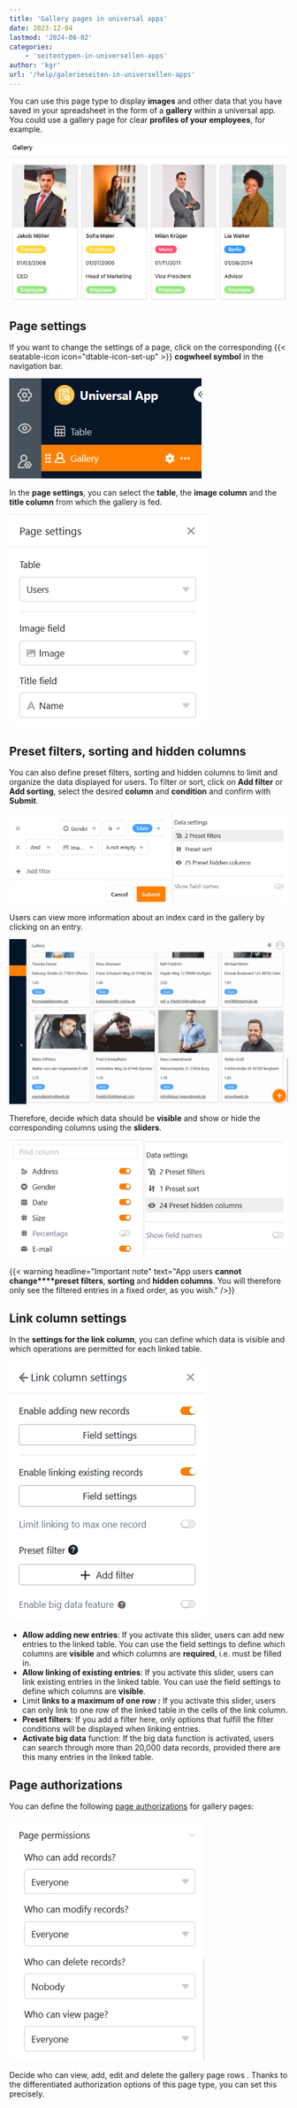 ```yaml
---
title: 'Gallery pages in universal apps'
date: 2023-12-04
lastmod: '2024-08-02'
categories:
    - 'seitentypen-in-universellen-apps'
author: 'kgr'
url: '/help/galerieseiten-in-universellen-apps'
---
```


You can use this page type to display **images** and other data that you have saved in your spreadsheet in the form of a **gallery** within a universal app. You could use a gallery page for clear **profiles of your employees**, for example.

![Representation of your employees in a gallery page](images/page-type-gallery-example.png)

## Page settings

If you want to change the settings of a page, click on the corresponding {{< seatable-icon icon="dtable-icon-set-up" >}} **cogwheel symbol** in the navigation bar.

![Change gallery page settings](images/Einstellungen-der-Galerieseite-aendern.png)

In the **page settings**, you can select the **table**, the **image column** and the **title column** from which the gallery is fed.

![Page settings of the gallery page in universal apps](images/Seiteneinstellungen-der-Galerieseite-in-Universellen-Apps.png)

## Preset filters, sorting and hidden columns

You can also define preset filters, sorting and hidden columns to limit and organize the data displayed for users. To filter or sort, click on **Add filter** or **Add sorting**, select the desired **column** and **condition** and confirm with **Submit**.

![Add filter on gallery pages in Universal Apps](images/Add-filter-on-gallery-pages-in-Universal-Apps.png)

Users can view more information about an index card in the gallery by clicking on an entry.

![Open entry on the gallery page](images/Eintrag-auf-der-Galerieseite-oeffnen.gif)

Therefore, decide which data should be **visible** and show or hide the corresponding columns using the **sliders**.

![Hide columns on gallery pages in Universal Apps](images/Hide-columns-on-gallery-pages-in-Universal-Apps-1.png)

{{< warning  headline="Important note"  text="App users **cannot change****preset filters**, **sorting** and **hidden columns**. You will therefore only see the filtered entries in a fixed order, as you wish." />}}

## Link column settings

In the **settings for the link column**, you can define which data is visible and which operations are permitted for each linked table.

![Link column settings on table pages in Universal Apps](images/Link-column-settings-on-table-pages-in-Universal-Apps.png)

- **Allow adding new entries**: If you activate this slider, users can add new entries to the linked table. You can use the field settings to define which columns are **visible** and which columns are **required**, i.e. must be filled in.
- **Allow linking of existing entries**: If you activate this slider, users can link existing entries in the linked table. You can use the field settings to define which columns are **visible**.
- Limit **links to a maximum of one row :** If you activate this slider, users can only link to one row of the linked table in the cells of the link column.
- **Preset filters**: If you add a filter here, only options that fulfill the filter conditions will be displayed when linking entries.
- **Activate big data** function: If the big data function is activated, users can search through more than 20,000 data records, provided there are this many entries in the linked table.

## Page authorizations

You can define the following [page authorizations](https://seatable.io/en/docs/apps/seitenberechtigungen-in-einer-universellen-app/) for gallery pages:

![Page authorizations of gallery pages](images/Seitenberechtigungen-von-Galerieseiten.png)

Decide who can view, add, edit and delete the gallery page rows . Thanks to the differentiated authorization options of this page type, you can set this precisely.
